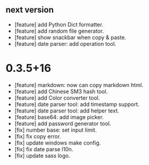 ## next version

* [feature] add Python Dict formatter.
* [feature] add random file generator.
* [feature] show snackbar when copy & paste.
* [feature] date parser: add operation tool.

# 0.3.5+16

* [feature] markdown: now can copy markdown html.
* [feature] add Chinese SM3 hash tool. 
* [feature] add Color converter tool.
* [feature] date parser tool: add timestamp support.
* [feature] date parser tool: add helper text.
* [feature] base64: add image picker.
* [feature] add password generator tool.
* [fix] number base: set input limit.
* [fix] fix copy error.
* [fix] update windows make config.
* [fix] fix date parse l10n.
* [fix] update sass logo.
